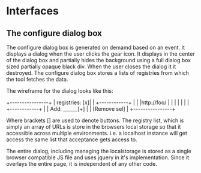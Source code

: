 # Interfaces

## The configure dialog box

The configure dialog box is generated on demamd based on an event. It displays
a dialog when the user clicks the gear icon. It displays in the center of the
dialog box and partially hides the background using a full dialog box sized
partially opaque black div. When the user closes the dialog it it destroyed.
The configure dialog box stores a lists of registries from which the tool
fetches the data.

The wireframe for the dialog looks like this:

+----------------+
| registries: [x]|
| +------------+ |
| |http://foo/ | |
| |            | |
| +------------+ |
| Add: ______[+] |
| [Remove   sel] |
+----------------+

Where brackets [] are used to denote buttons. The registry list, which is
simply an array of URLs is store in the browsers local storage so that it
accessible across multiple environments. i.e. a localhost instance will get
access the same list that acceptance gets access to.

The entire dialog, including managing the localstorage is stored as a single
browser compatible JS file and uses jquery in it's implementation. Since it
overlays the entire page, it is independent of any other code.

